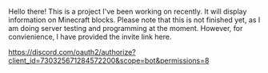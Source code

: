 Hello there! This is a project I've been working on recently. It will display information on Minecraft blocks. Please note that this is not finished yet, as I am doing server testing and programming at the moment. However, for convienience, I have provided the invite link here.

https://discord.com/oauth2/authorize?client_id=730325671284572200&scope=bot&permissions=8
